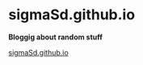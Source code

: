 # sigmaSd.github.io

**Bloggig about random stuff**

[sigmaSd.github.io](https://sigmasd.github.io/)
